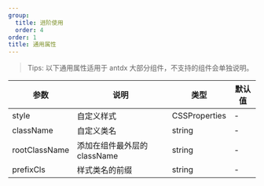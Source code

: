 ```yaml
---
group:
  title: 进阶使用
  order: 4
order: 1
title: 通用属性
---
```


> Tips: 以下通用属性适用于 antdx 大部分组件，不支持的组件会单独说明。

| 参数          | 说明                         | 类型          | 默认值 |
| ------------- | ---------------------------- | ------------- | ------ |
| style         | 自定义样式                   | CSSProperties | -      |
| className     | 自定义类名                   | string        | -      |
| rootClassName | 添加在组件最外层的 className | string        | -      |
| prefixCls     | 样式类名的前缀               | string        | -      |
